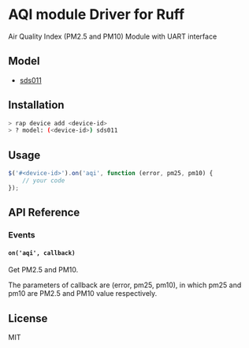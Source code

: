 # AQI module Driver for Ruff

Air Quality Index (PM2.5 and PM10) Module with UART interface

## Model

- [sds011](https://rap.ruff.io/devices/sds011)

## Installation

```sh
> rap device add <device-id>
> ? model: (<device-id>) sds011
```

## Usage

```js
$('#<device-id>').on('aqi', function (error, pm25, pm10) {
    // your code
});
```

## API Reference

### Events

#### `on('aqi', callback)`

Get PM2.5 and PM10.

The parameters of callback are (error, pm25, pm10), in which pm25 and pm10 are PM2.5 and PM10 value respectively.

## License

MIT
